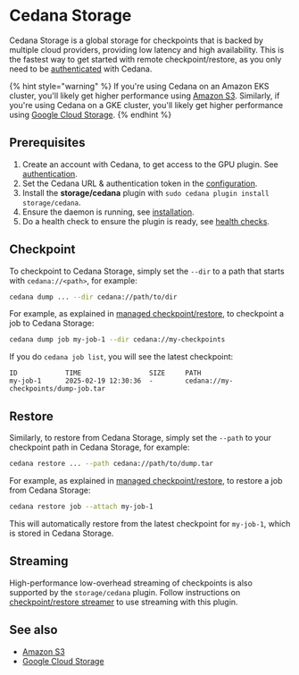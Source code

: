 # Cedana Storage

Cedana Storage is a global storage for checkpoints that is backed by multiple cloud providers, providing low latency and high availability. This is the fastest way to get started with remote checkpoint/restore, as you only need to be [authenticated](../../get-started/authentication.md) with Cedana.

{% hint style="warning" %}
If you're using Cedana on an Amazon EKS cluster, you'll likely get higher performance using [Amazon S3](storage/s3.md). Similarly, if you're using Cedana on a GKE cluster, you'll likely get higher performance using [Google Cloud Storage](storage/gcs.md).
{% endhint %}

## Prerequisites

1. Create an account with Cedana, to get access to the GPU plugin. See [authentication](../../get-started/authentication.md).
2. Set the Cedana URL & authentication token in the [configuration](../../get-started/configuration.md).
3. Install the **storage/cedana** plugin with `sudo cedana plugin install storage/cedana`.
4. Ensure the daemon is running, see [installation](../../get-started/installation.md).
5. Do a health check to ensure the plugin is ready, see [health checks](../../get-started/health.md).

## Checkpoint

To checkpoint to Cedana Storage, simply set the `--dir` to a path that starts with `cedana://<path>`, for example:

```sh
cedana dump ... --dir cedana://path/to/dir
```

For example, as explained in [managed checkpoint/restore](../cr.md#managed-checkpoint-restore), to checkpoint a job to Cedana Storage:

```sh
cedana dump job my-job-1 --dir cedana://my-checkpoints
```

If you do `cedana job list`, you will see the latest checkpoint:

```
ID            TIME                 SIZE     PATH
my-job-1      2025-02-19 12:30:36  -        cedana://my-checkpoints/dump-job.tar
```

## Restore

Similarly, to restore from Cedana Storage, simply set the `--path` to your checkpoint path in Cedana Storage, for example:

```sh
cedana restore ... --path cedana://path/to/dump.tar
```

For example, as explained in [managed checkpoint/restore](../cr.md#managed-checkpoint-restore), to restore a job from Cedana Storage:

```sh
cedana restore job --attach my-job-1
```

This will automatically restore from the latest checkpoint for `my-job-1`, which is stored in Cedana Storage.

## Streaming

High-performance low-overhead streaming of checkpoints is also supported by the `storage/cedana` plugin. Follow instructions on [checkpoint/restore streamer](../cr.md#checkpoint-restore-streamer) to use streaming with this plugin.

## See also

- [Amazon S3](storage/s3.md)
- [Google Cloud Storage](storage/gcs.md)
